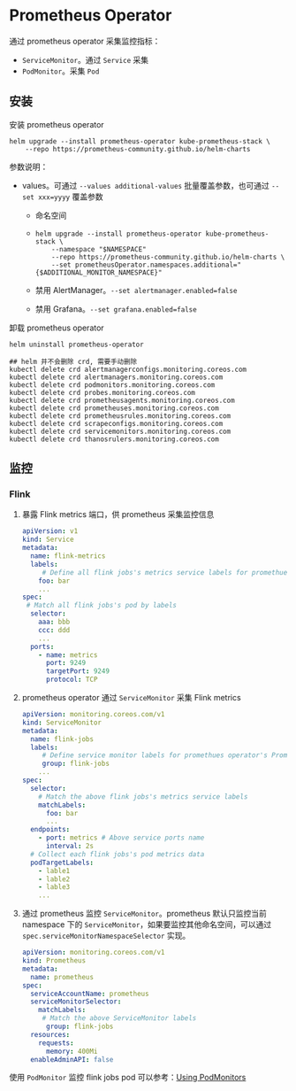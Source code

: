 # Prometheus Operator

通过 prometheus operator 采集监控指标：

* `ServiceMonitor`。通过 `Service` 采集
* `PodMonitor`。采集 `Pod`

## 安装

安装 prometheus operator

```shell
helm upgrade --install prometheus-operator kube-prometheus-stack \
    --repo https://prometheus-community.github.io/helm-charts
```

参数说明：

* values。可通过 `--values additional-values` 批量覆盖参数，也可通过 `--set xxx=yyyy` 覆盖参数

  * 命名空间

  * ```shell
    helm upgrade --install prometheus-operator kube-prometheus-stack \
        --namespace "$NAMESPACE"
        --repo https://prometheus-community.github.io/helm-charts \
        --set prometheusOperator.namespaces.additional="{$ADDITIONAL_MONITOR_NAMESPACE}"
    ```

  * 禁用 AlertManager。`--set alertmanager.enabled=false`

  * 禁用 Grafana。`--set grafana.enabled=false`

卸载 prometheus operator

```shell
helm uninstall prometheus-operator

## helm 并不会删除 crd, 需要手动删除
kubectl delete crd alertmanagerconfigs.monitoring.coreos.com
kubectl delete crd alertmanagers.monitoring.coreos.com
kubectl delete crd podmonitors.monitoring.coreos.com
kubectl delete crd probes.monitoring.coreos.com
kubectl delete crd prometheusagents.monitoring.coreos.com
kubectl delete crd prometheuses.monitoring.coreos.com
kubectl delete crd prometheusrules.monitoring.coreos.com
kubectl delete crd scrapeconfigs.monitoring.coreos.com
kubectl delete crd servicemonitors.monitoring.coreos.com
kubectl delete crd thanosrulers.monitoring.coreos.com
```

## 监控

### Flink

1. 暴露 Flink metrics 端口，供 prometheus 采集监控信息

   ```yaml
   apiVersion: v1
   kind: Service
   metadata:
     name: flink-metrics
     labels:
     	# Define all flink jobs's metrics service labels for promethues operator's ServiceMonitor
       foo: bar
       ...
   spec:
   	# Match all flink jobs's pod by labels
     selector:
       aaa: bbb
       ccc: ddd
       ...
     ports:
       - name: metrics
         port: 9249
         targetPort: 9249
         protocol: TCP
   ```

2. prometheus operator 通过 `ServiceMonitor` 采集 Flink metrics

   ```yaml
   apiVersion: monitoring.coreos.com/v1
   kind: ServiceMonitor
   metadata:
     name: flink-jobs
     labels:
     	# Define service monitor labels for promethues operator's Promethues
     	group: flink-jobs
       ...
   spec:
     selector:
       # Match the above flink jobs's metrics service labels
       matchLabels:
         foo: bar
         ...
     endpoints:
       - port: metrics # Above service ports name
         interval: 2s
     # Collect each flink jobs's pod metrics data
     podTargetLabels:
       - lable1
       - lable2
       - lable3
       ...
   ```

3. 通过 prometheus 监控 `ServiceMonitor`。prometheus 默认只监控当前 namespace 下的 `ServiceMonitor`，如果要监控其他命名空间，可以通过 `spec.serviceMonitorNamespaceSelector` 实现。

   ```yaml
   apiVersion: monitoring.coreos.com/v1
   kind: Prometheus
   metadata:
     name: prometheus
   spec:
     serviceAccountName: prometheus
     serviceMonitorSelector:
       matchLabels:
       	# Match the above ServiceMonitor labels
         group: flink-jobs
     resources:
       requests:
         memory: 400Mi
     enableAdminAPI: false
   ```

使用 `PodMonitor` 监控 flink jobs pod 可以参考：[Using PodMonitors](https://github.com/prometheus-operator/prometheus-operator/blob/main/Documentation/user-guides/getting-started.md#using-podmonitors)
